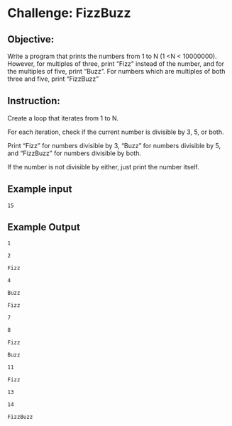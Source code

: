 # Challenge: FizzBuzz
## Objective: 
Write a program that prints the numbers from 1 to N (1 <N < 10000000). However, for multiples of three, print “Fizz” instead of the number, and for the multiples of five, print “Buzz”. For numbers which are multiples of both three and five, print “FizzBuzz”
  
## Instruction:
Create a loop that iterates from 1 to N.

For each iteration, check if the current number is divisible by 3, 5, or both.

Print “Fizz” for numbers divisible by 3, “Buzz” for numbers divisible by 5, and “FizzBuzz” for numbers divisible by both.

If the number is not divisible by either, just print the number itself.
   
## Example input
```
15
```
## Example Output
```
1

2

Fizz

4

Buzz

Fizz

7

8

Fizz

Buzz

11

Fizz

13

14

FizzBuzz
```